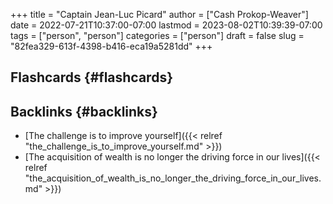 +++
title = "Captain Jean-Luc Picard"
author = ["Cash Prokop-Weaver"]
date = 2022-07-21T10:37:00-07:00
lastmod = 2023-08-02T10:39:39-07:00
tags = ["person", "person"]
categories = ["person"]
draft = false
slug = "82fea329-613f-4398-b416-eca19a5281dd"
+++

## Flashcards {#flashcards}


## Backlinks {#backlinks}

-   [The challenge is to improve yourself]({{< relref "the_challenge_is_to_improve_yourself.md" >}})
-   [The acquisition of wealth is no longer the driving force in our lives]({{< relref "the_acquisition_of_wealth_is_no_longer_the_driving_force_in_our_lives.md" >}})
